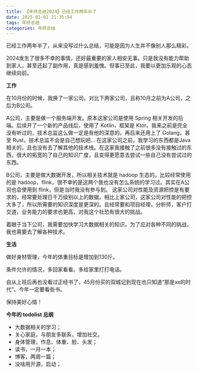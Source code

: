 ```yaml
---
title: 【年终总结2024】已经工作两年半了
date: 2025-01-01 21:35:54
tags: 年终总结
categories: 年终总结
---
```


已经工作两年半了，从来没写过什么总结，可能是因为人生并不像别人那么精彩。

2024发生了很多不幸的事情，还好最重要的家人相安无事。只是我没有能力帮助到家人，甚至还起了副作用，真是感到羞愧。但事已至此，我要以更加乐观的心态继续向前。

**工作**

在10月份的时候，我换了一家公司。对比下两家公司，且称10月之前为A公司，之后为B公司。

A公司，主要是做一个服务端开发。原本这家公司是使用 Spring 相关开发的后端。后续开了一个新的产品线后，使用了 Kotlin，框架是 Ktor。我来之前是完全没有听过的，技术总监这么做一定是有他的深意的。再后来还用上了 Golang，甚至 Rust，技术总监不会是自己想玩吧...
在这家公司之前，我学习的东西都是Java相关的，且也没有去了解其他的技术栈。在这家我接触了之前很多没有接触过的东西，很大的拓宽的了自己的知识广度，且变得更愿意去尝试一些自己没有尝试过的东西。

B公司，主要是做大数据开发，所以相关技术就是 hadoop 生态的，比较经常使用的是 hadoop，flink，很不幸的是这两个我也没有怎么系统的学习过。其实在A公司也会使用到 flink，但是当时我没有参与到。
这家公司对性能及资源把控是有要求的，经常要处理日千万级别以上的数据。相比上家公司，这家公司对性能的把控大多了，所以所需要的知识深度是更深的。且经常要和项目经理，分析师，客户打交道，业务能力的要求也更高，对我这个社恐有很大的挑战。

着眼于当下公司，我需要加快学习大数据相关的知识。为了应对各种不同的挑战，我也需要去了解各种技术。

**生活**

做好身材管理，今年的体重目标是增加到130斤。

条件允许的情况，多回家看看。多给家里打打电话。

自从上班后再也没看过正经书了，45月份买的双城记到现在也只知道“那是xx的时代”。今年一定要看些书。

保持美好心情！

**今年的 todolist 总纲**

- 大数据相关的学习；
- 关心家庭，与朋友多联系，增加社交。
- 身体管理，作息、体重、脸、头发；
- 读书，一月一本；
- 博客，两周一篇；
- 没啥用开源，启动；
